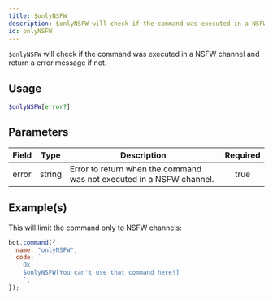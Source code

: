 ```yaml
---
title: $onlyNSFW
description: $onlyNSFW will check if the command was executed in a NSFW channel and return a error message if not.
id: onlyNSFW
---
```


`$onlyNSFW` will check if the command was executed in a NSFW channel and return a error message if not.

## Usage

```php
$onlyNSFW[error?]
```

## Parameters

| Field | Type   | Description                                                          | Required |
| ----- | ------ | -------------------------------------------------------------------- | :------: |
| error | string | Error to return when the command was not executed in a NSFW channel. |   true   |

## Example(s)

This will limit the command only to NSFW channels:

```javascript
bot.command({
  name: "onlyNSFW",
  code: `
    Ok.
    $onlyNSFW[You can't use that command here!]
    `,
});
```
